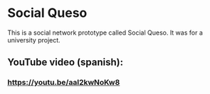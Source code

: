 # Social Queso
This is a social network prototype called Social Queso. It was for a university project.
## YouTube video (spanish):
### https://youtu.be/aal2kwNoKw8
